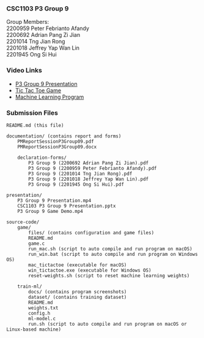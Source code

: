### CSC1103 P3 Group 9
<p>
Group Members:<br>
2200959  Peter Febrianto Afandy<br>
2200692  Adrian Pang Zi Jian<br>
2201014  Tng Jian Rong<br>
2201018  Jeffrey Yap Wan Lin<br>
2201945  Ong Si Hui<br>
</p>

### Video Links
- [P3 Group 9 Presentation](https://www.youtube.com/watch?v=AgYU7k0r_II)
- [Tic Tac Toe Game](https://www.youtube.com/watch?v=7IS8iVLua70)
- [Machine Learning Program](https://www.youtube.com/watch?v=HGAKosAUOMg&list=PL9JZIMQUIbL6M5g9nSDw8ha1IV0YCuuRx&index=19)

### Submission Files
```
README.md (this file)

documentation/ (contains report and forms)
    PMReportSessionP3Group09.pdf
    PMReportSessionP3Group09.docx

    declaration-forms/
        P3 Group 9 (2200692 Adrian Pang Zi Jian).pdf
        P3 Group 9 (2200959 Peter Febrianto Afandy).pdf
        P3 Group 9 (2201014 Tng Jian Rong).pdf
        P3 Group 9 (2201018 Jeffrey Yap Wan Lin).pdf
        P3 Group 9 (2201945 Ong Si Hui).pdf

presentation/
    P3 Group 9 Presentation.mp4
    CSC1103 P3 Group 9 Presentation.pptx
    P3 Group 9 Game Demo.mp4

source-code/
    game/
        files/ (contains configuration and game files)
        README.md
        game.c
        run_mac.sh (script to auto compile and run program on macOS)
        run_win.bat (script to auto compile and run program on Windows OS)
        mac_tictactoe (executable for macOS)
        win_tictactoe.exe (executable for Windows OS)
        reset-weights.sh (script to reset machine learning weights)

    train-ml/
        docs/ (contains program screenshots)
        dataset/ (contains training dataset)
        README.md
        weights.txt
        config.h
        ml-model.c
        run.sh (script to auto compile and run program on macOS or Linux-based machine)
```